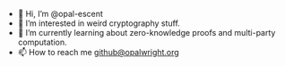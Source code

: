 - 👋 Hi, I’m @opal-escent
- 👀 I’m interested in weird cryptography stuff.
- 🌱 I’m currently learning about zero-knowledge proofs and multi-party computation.
- 📫 How to reach me github@opalwright.org

<!---
opal-escent/opal-escent is a ✨ special ✨ repository because its `README.md` (this file) appears on your GitHub profile.
You can click the Preview link to take a look at your changes.
--->
